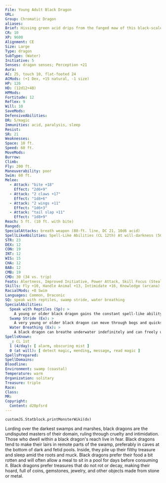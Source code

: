 ```yaml
---
File: Young Adult Black Dragon
URL: 
Group: Chromatic Dragon
aliases: 
Brief: Hissing green acid drips from the fanged maw of this black-scaled, horned dragon.
CR: 10
XP: 9600
Alignment: CE
Size: Large
Type: dragon
SubType: (Water)
Initiative: 5
Senses: dragon senses; Perception +21
Aura: 
AC: 25, touch 10, flat-footed 24
ACMods: (+1 Dex, +15 natural, -1 size)
HP: 126
HD: (12d12+48)
HPMods: 
Fortitude: 12
Reflex: 9
Will: 10
SaveMods: 
DefensiveAbilities: 
DR: 5/magic
Immunities: acid, paralysis, sleep
Resist: 
SR: 21
Weaknesses: 
Space: 10 ft.
Speed: 60 ft.
MoveMods: 
Burrow: 
Climb: 
Fly: 200 ft.
Maneuverability: poor
Swim: 60 ft.
Melee: 
  - Attack: "bite +18"
    Effect: "2d6+9"
  - Attack: "2 claws +17"
    Effect: "1d8+6"
  - Attack: "2 wings +11"
    Effect: "1d6+3"
  - Attack: "tail slap +11"
    Effect: "1d8+9"
Reach: 5 ft. (10 ft. with bite)
Ranged: 
SpecialAttacks: breath weapon (80-ft. line, DC 21, 10d6 acid)
SpellLikeAbilities: Spell-Like Abilities (CL 12th) At will-darkness (50-ft. radius)
STR: 23
DEX: 12
CON: 19
INT: 12
WIS: 15
CHA: 12
BAB: 12
CMB: 19
CMD: 30 (34 vs. trip)
Feats: Alertness, Improved Initiative, Power Attack, Skill Focus (Stealth), Vital Strike, Weapon Focus (bite)
Skills: Fly +10, Handle Animal +13, Intimidate +16, Knowledge (arcana) +16, Perception +21,  Stealth +18, Swim +29
RacialMods: +8 Swim
Languages: Common, Draconic
SQ: speak with reptiles, swamp stride, water breathing
SpecialAbilities:
  Speak with Reptiles (Sp): >
    A young or older black dragon gains the constant spell-like ability to speak with reptiles. This functions as speak with animals, but only with reptilian animals.
  Swamp Stride (Ex): >
    A very young or older black dragon can move through bogs and quicksand without penalty at its normal speed.
  Water Breathing (Ex): >
    A black dragon can breathe underwater indefinitely and can freely use its breath weapon, spells, and other abilities while submerged.
SpellsKnown:
  _: CL 1st
  1 (4/day): [ alarm, obscuring mist ]
  0 (at will): [ detect magic, mending, message, read magic ]
SpellsPrepared: 
SpellDomains: 
Bloodline: 
Environment: swamp (coastal)
Temperature: warm
Organization: solitary
Treasure: triple
Race: 
Class: 
MR: 
Copyright:
  Content: d20pfsrd
---
```

```dataviewjs
customJS.Statblock.printMonsterWiki(dv)
```
Lording over the darkest swamps and marshes, black dragons are the undisputed masters of their domain, ruling through cruelty and intimidation. Those who dwell within a black dragon's reach live in fear. Black dragons tend to make their lairs in remote parts of the swamp, preferably in caves at the bottom of dark and fetid pools. Inside, they pile up their filthy treasure and sleep amid the roots and muck. Black dragons prefer their food a bit rotten and will often allow a meal to sit in a pool for days before consuming it. Black dragons prefer treasures that do not rot or decay, making their hoard, full of coins, gemstones, jewelry, and other objects made from stone or metal.
